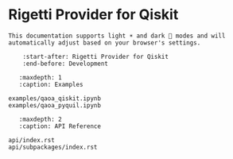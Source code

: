 # Rigetti Provider for Qiskit

```{admonition} Note
This documentation supports light ☀️ and dark 🌙 modes and will automatically adjust based on your browser's settings.
```

```{include} ../README.md
    :start-after: Rigetti Provider for Qiskit
    :end-before: Development
```

```{toctree}
   :maxdepth: 1
   :caption: Examples
   
examples/qaoa_qiskit.ipynb
examples/qaoa_pyquil.ipynb
```

```{toctree}
   :maxdepth: 2
   :caption: API Reference
   
api/index.rst
api/subpackages/index.rst
```
